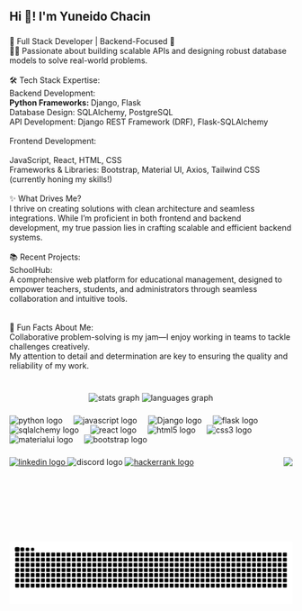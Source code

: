 <h2 align="left">Hi 👋! I'm Yuneido Chacin</h2>

###

<p align="left">🌟 Full Stack Developer | Backend-Focused 🚀<br>👨‍💻 Passionate about building scalable APIs and designing robust database models to solve real-world problems.<br><br>🛠️ Tech Stack Expertise:<br>Backend Development:<br><be> <b> Python Frameworks: </b> Django, Flask<br>Database Design: SQLAlchemy, PostgreSQL<br>API Development: Django REST Framework (DRF), Flask-SQLAlchemy<br><br>Frontend Development:<br><br>JavaScript, React, HTML, CSS<br>Frameworks & Libraries: Bootstrap, Material UI, Axios, Tailwind CSS (currently honing my skills!)<br><br>✨ What Drives Me?<br>I thrive on creating solutions with clean architecture and seamless integrations. While I’m proficient in both frontend and backend development, my true passion lies in crafting scalable and efficient backend systems.<br><br>📚 Recent Projects:<br>SchoolHub:<br>A comprehensive web platform for educational management, designed to empower teachers, students, and administrators through seamless collaboration and intuitive tools.<br><br><br>🔎 Fun Facts About Me:<br>Collaborative problem-solving is my jam—I enjoy working in teams to tackle challenges creatively.<br>My attention to detail and determination are key to ensuring the quality and reliability of my work.</p>

###

<br clear="both">

<div align="center">

  <img src="https://github-readme-stats.vercel.app/api?username=yjchf&hide_title=false&hide_rank=false&show_icons=true&include_all_commits=true&count_private=true&disable_animations=false&theme=dracula&locale=en&hide_border=false" height="150" alt="stats graph"  />
  <img src="https://github-readme-stats.vercel.app/api/top-langs?username=yjchf&locale=en&hide_title=false&layout=compact&card_width=320&langs_count=5&theme=dracula&hide_border=false" height="150" alt="languages graph"  />
</div>

###

<div align="left">
  <img src="https://cdn.jsdelivr.net/gh/devicons/devicon/icons/python/python-original.svg" height="30" alt="python logo"  />
  <img width="12" />
  <img src="https://cdn.jsdelivr.net/gh/devicons/devicon/icons/javascript/javascript-original.svg" height="30" alt="javascript logo"  />
  <img width="12" />
  <img src="https://skillicons.dev/icons?i=django" height="30" alt="Django logo"  />
  <img width="12" />
  <img src="https://skillicons.dev/icons?i=flask" height="30" alt="flask logo"  />
  <img width="12" />
  <img src="https://cdn.jsdelivr.net/gh/devicons/devicon/icons/sqlalchemy/sqlalchemy-original.svg" height="30" alt="sqlalchemy logo"  />
  <img width="12" />
  <img src="https://cdn.jsdelivr.net/gh/devicons/devicon/icons/react/react-original.svg" height="30" alt="react logo"  />
  <img width="12" />
  <img src="https://cdn.jsdelivr.net/gh/devicons/devicon/icons/html5/html5-original.svg" height="30" alt="html5 logo"  />
  <img width="12" />
  <img src="https://cdn.jsdelivr.net/gh/devicons/devicon/icons/css3/css3-original.svg" height="30" alt="css3 logo"  />
  <img width="12" />
  <img src="https://cdn.jsdelivr.net/gh/devicons/devicon/icons/materialui/materialui-original.svg" height="30" alt="materialui logo"  />
  <img width="12" />
  <img src="https://cdn.jsdelivr.net/gh/devicons/devicon/icons/bootstrap/bootstrap-original.svg" height="30" alt="bootstrap logo"  />
</div>

###

<img align="right" height="150" src="https://media0.giphy.com/media/v1.Y2lkPTc5MGI3NjExcnkydTFta3FxNGljdXJncHBteXdvNWQ3aW5pMzR4cHRlcXo3dXFlaCZlcD12MV9pbnRlcm5hbF9naWZfYnlfaWQmY3Q9Zw/NYnvbOCBu85Xy/giphy.webp"  />

###

<div align="left">
  <a href="https://linkedin.com/in/yuneidochacin" target="_blank">
    <img src="https://img.shields.io/static/v1?message=LinkedIn&logo=linkedin&label=&color=0077B5&logoColor=white&labelColor=&style=for-the-badge" height="35" alt="linkedin logo"  />
  </a>
  <img src="https://img.shields.io/static/v1?message=Living4ya&logo=discord&label=&color=7289DA&logoColor=white&labelColor=&style=for-the-badge" height="35" alt="discord logo"  />
  <a href="https://www.hackerrank.com/profile/yuneido_jchf" target="_blank">
    <img src="https://img.shields.io/static/v1?message=HackerRank&logo=hackerrank&label=&color=2EC866&logoColor=white&labelColor=&style=for-the-badge" height="35" alt="hackerrank logo"  />
  </a>
</div>

###

<br clear="both">

<img src="https://raw.githubusercontent.com/yjchf/yjchf/output/snake.svg" alt="Snake animation" />

###
